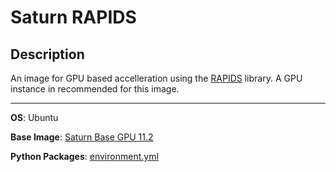 # Saturn RAPIDS

## Description
An image for GPU based accelleration using the [RAPIDS](https://rapids.ai/) library. A GPU instance in recommended for this image.
<hr>

**OS**: Ubuntu

**Base Image**: [Saturn Base GPU 11.2](../saturnbase-gpu-11.2/README.md)

**Python Packages**: [environment.yml](environment.yml)